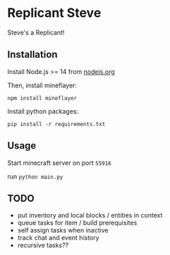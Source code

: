 # Replicant Steve

Steve's a Replicant!

## Installation

Install Node.js >= 14 from [nodejs.org](https://nodejs.org/)

Then, install mineflayer:
```
npm install mineflayer
```

Install python packages:
```
pip install -r requirements.txt
```

## Usage

Start minecraft server on port `55916`

run `python main.py`

## TODO

- put inventory and local blocks / entities in context
- queue tasks for item / build prerequisites
- self assign tasks when inactive
- track chat and event history
- recursive tasks??
  